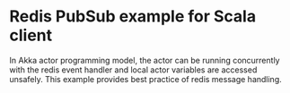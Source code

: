 # Redis PubSub example for Scala client

In Akka actor programming model, the actor can be running concurrently with the redis event handler and local actor variables are accessed unsafely. This example provides best practice of redis message handling.

